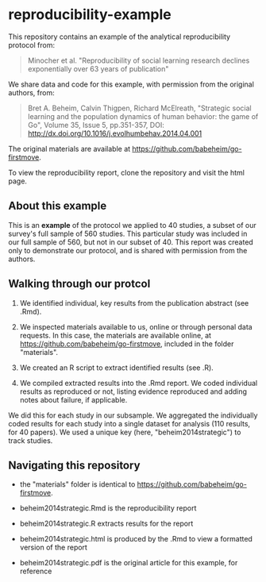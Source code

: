 reproducibility-example
============

This repository contains an example of the analytical reproducibility protocol from:

> Minocher et al. "Reproducibility of social learning research declines exponentially over 63 years of publication"

We share data and code for this example, with permission from the original authors, from:

> Bret A. Beheim, Calvin Thigpen, Richard McElreath, "Strategic social learning and the population dynamics of human behavior: the game of Go", Volume 35, Issue 5, pp.351-357, DOI: http://dx.doi.org/10.1016/j.evolhumbehav.2014.04.001

The original materials are available at https://github.com/babeheim/go-firstmove.

To view the reproducibility report, clone the repository and visit the html page.

## About this example

This is an **example** of the protocol we applied to 40 studies, a subset of our survey's full sample of 560 studies. This particular study was included in our full sample of 560, but not in our subset of 40. This report was created only to demonstrate our protocol, and is shared with permission from the authors. 

## Walking through our protcol

1. We identified individual, key results from the publication abstract (see .Rmd).

2. We inspected materials available to us, online or through personal data requests. In this case, the materials are available online, at https://github.com/babeheim/go-firstmove, included in the folder "materials".

3. We created an R script to extract identified results (see .R).

4. We compiled extracted results into the .Rmd report. We coded individual results as reproduced or not, listing evidence reproduced and adding notes about failure, if applicable. 

We did this for each study in our subsample. We aggregated the individually coded results for each study into a single dataset for analysis (110 results, for 40 papers). We used a unique key (here, "beheim2014strategic") to track studies.  

## Navigating this repository

- the "materials" folder is identical to https://github.com/babeheim/go-firstmove.

- beheim2014strategic.Rmd is the reproducibility report

- beheim2014strategic.R extracts results for the report

- beheim2014strategic.html is produced by the .Rmd to view a formatted version of the report

- beheim2014strategic.pdf is the original article for this example, for reference